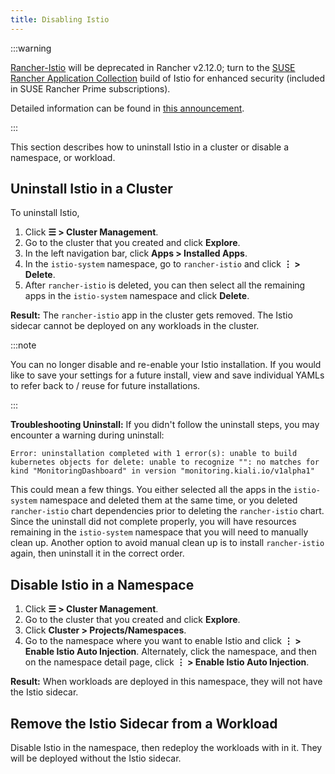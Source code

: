 ```yaml
---
title: Disabling Istio
---
```


<head>
  <link rel="canonical" href="https://ranchermanager.docs.rancher.com/integrations-in-rancher/istio/disable-istio"/>
</head>

:::warning

[Rancher-Istio](https://github.com/rancher/charts/tree/release-v2.11/charts/rancher-istio) will be deprecated in Rancher v2.12.0; turn to the [SUSE Rancher Application Collection](https://apps.rancher.io) build of Istio for enhanced security (included in SUSE Rancher Prime subscriptions).

Detailed information can be found in [this announcement](https://forums.suse.com/t/deprecation-of-rancher-istio/45043).

:::

This section describes how to uninstall Istio in a cluster or disable a namespace, or workload.

## Uninstall Istio in a Cluster

To uninstall Istio,

1.  Click **☰ > Cluster Management**.
1. Go to the cluster that you created and click **Explore**.
1. In the left navigation bar, click **Apps > Installed Apps**.
1. In the `istio-system` namespace, go to `rancher-istio` and click **⋮ > Delete**.
1. After `rancher-istio` is deleted, you can then select all the remaining apps in the `istio-system` namespace and click **Delete**.

**Result:** The `rancher-istio` app in the cluster gets removed. The Istio sidecar cannot be deployed on any workloads in the cluster.

:::note

You can no longer disable and re-enable your Istio installation. If you would like to save your settings for a future install, view and save individual YAMLs to refer back to / reuse for future installations.

:::

**Troubleshooting Uninstall:** If you didn't follow the uninstall steps, you may encounter a warning during uninstall:

`Error: uninstallation completed with 1 error(s): unable to build kubernetes objects for delete: unable to recognize "": no matches for kind "MonitoringDashboard" in version "monitoring.kiali.io/v1alpha1"`

This could mean a few things. You either selected all the apps in the `istio-system` namespace and deleted them at the same time, or you deleted `rancher-istio` chart dependencies prior to deleting the `rancher-istio` chart. Since the uninstall did not complete properly, you will have resources remaining in the `istio-system` namespace that you will need to manually clean up. Another option to avoid manual clean up is to install `rancher-istio` again, then uninstall it in the correct order.

## Disable Istio in a Namespace

1. Click **☰ > Cluster Management**.
1. Go to the cluster that you created and click **Explore**.
1. Click **Cluster > Projects/Namespaces**.
1. Go to the namespace where you want to enable Istio and click **⋮  > Enable Istio Auto Injection**. Alternately, click the namespace, and then on the namespace detail page, click **⋮  > Enable Istio Auto Injection**.

**Result:** When workloads are deployed in this namespace, they will not have the Istio sidecar.

## Remove the Istio Sidecar from a Workload

Disable Istio in the namespace, then redeploy the workloads with in it. They will be deployed without the Istio sidecar.
